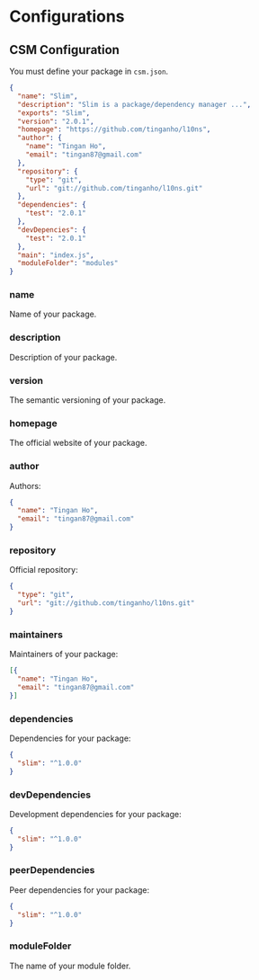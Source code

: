 # Configurations

## CSM Configuration
You must define your package in `csm.json`.
```json
{
  "name": "Slim",
  "description": "Slim is a package/dependency manager ...",
  "exports": "Slim",
  "version": "2.0.1",
  "homepage": "https://github.com/tinganho/l10ns",
  "author": {
    "name": "Tingan Ho",
    "email": "tingan87@gmail.com"
  },
  "repository": {
    "type": "git",
    "url": "git://github.com/tinganho/l10ns.git"
  },
  "dependencies": {
    "test": "2.0.1"
  },
  "devDepencies": {
    "test": "2.0.1"
  },
  "main": "index.js",
  "moduleFolder": "modules"
}
```

### name
Name of your package.

### description
Description of your package.

### version
The semantic versioning of your package.

### homepage
The official website of your package.

### author
Authors:

```json
{
  "name": "Tingan Ho",
  "email": "tingan87@gmail.com"
}
```

### repository
Official repository:
```json
{
  "type": "git",
  "url": "git://github.com/tinganho/l10ns.git"
}
```

### maintainers
Maintainers of your package:
```json
[{
  "name": "Tingan Ho",
  "email": "tingan87@gmail.com"
}]
```

### dependencies
Dependencies for your package:
```json
{
  "slim": "^1.0.0"
}
```

### devDependencies
Development dependencies for your package:
```json
{
  "slim": "^1.0.0"
}
```

### peerDependencies
Peer dependencies for your package:
```json
{
  "slim": "^1.0.0"
}
```

### moduleFolder
The name of your module folder.
